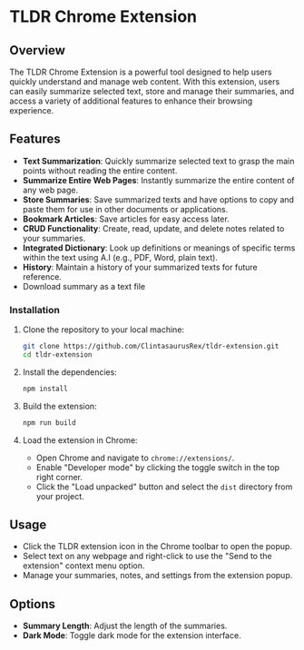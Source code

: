 # TLDR Chrome Extension

## Overview

The TLDR Chrome Extension is a powerful tool designed to help users quickly understand and manage web content. With this extension, users can easily summarize selected text, store and manage their summaries, and access a variety of additional features to enhance their browsing experience.

## Features

- **Text Summarization**: Quickly summarize selected text to grasp the main points without reading the entire content.
- **Summarize Entire Web Pages**: Instantly summarize the entire content of any web page.
- **Store Summaries**: Save summarized texts and have options to copy and paste them for use in other documents or applications.
- **Bookmark Articles**: Save articles for easy access later.
- **CRUD Functionality**: Create, read, update, and delete notes related to your summaries.
- **Integrated Dictionary**: Look up definitions or meanings of specific terms within the text using A.I
 (e.g., PDF, Word, plain text).
- **History**: Maintain a history of your summarized texts for future reference.
- Download summary as a text file

### Installation

1. Clone the repository to your local machine:
    ```sh
    git clone https://github.com/ClintasaurusRex/tldr-extension.git
    cd tldr-extension
    ```

2. Install the dependencies:
    ```sh
    npm install
    ```

3. Build the extension:
    ```sh
    npm run build
    ```


4. Load the extension in Chrome:
    - Open Chrome and navigate to `chrome://extensions/`.
    - Enable "Developer mode" by clicking the toggle switch in the top right corner.
    - Click the "Load unpacked" button and select the `dist` directory from your project.

## Usage

- Click the TLDR extension icon in the Chrome toolbar to open the popup.
- Select text on any webpage and right-click to use the "Send to the extension" context menu option.
- Manage your summaries, notes, and settings from the extension popup.

## Options

- **Summary Length**: Adjust the length of the summaries.
- **Dark Mode**: Toggle dark mode for the extension interface.